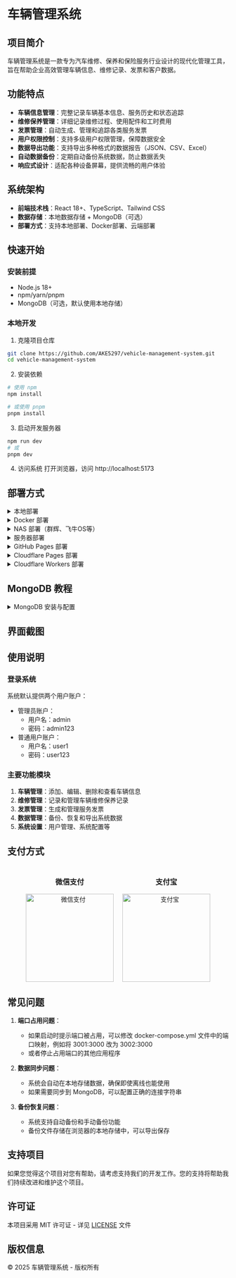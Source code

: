 # 车辆管理系统

## 项目简介

车辆管理系统是一款专为汽车维修、保养和保险服务行业设计的现代化管理工具，旨在帮助企业高效管理车辆信息、维修记录、发票和客户数据。

## 功能特点

- **车辆信息管理**：完整记录车辆基本信息、服务历史和状态追踪
- **维修保养管理**：详细记录维修过程、使用配件和工时费用
- **发票管理**：自动生成、管理和追踪各类服务发票
- **用户权限控制**：支持多级用户权限管理，保障数据安全
- **数据导出功能**：支持导出多种格式的数据报告（JSON、CSV、Excel）
- **自动数据备份**：定期自动备份系统数据，防止数据丢失
- **响应式设计**：适配各种设备屏幕，提供流畅的用户体验

## 系统架构

- **前端技术栈**：React 18+、TypeScript、Tailwind CSS
- **数据存储**：本地数据存储 + MongoDB（可选）
- **部署方式**：支持本地部署、Docker部署、云端部署

## 快速开始

### 安装前提

- Node.js 18+
- npm/yarn/pnpm
- MongoDB（可选，默认使用本地存储）

### 本地开发

1. 克隆项目仓库

```bash
git clone https://github.com/AKE5297/vehicle-management-system.git
cd vehicle-management-system
```

2. 安装依赖

```bash
# 使用 npm
npm install

# 或使用 pnpm
pnpm install
```

3. 启动开发服务器

```bash
npm run dev
# 或
pnpm dev
```

4. 访问系统
   打开浏览器，访问 http://localhost:5173

## 部署方式

<details>
<summary>本地部署</summary>

### 本地部署

1. 克隆项目仓库

```bash
git clone https://github.com/AKE5297/vehicle-management-system.git
cd vehicle-management-system
```

2. 安装依赖并构建

```bash
# 使用 npm
npm install
npm run build

# 或使用 pnpm
pnpm install
pnpm build
```

3. 启动应用

```bash
npm run preview
# 或
pnpm preview
```

4. 访问系统
   打开浏览器，访问 http://localhost:4173
</details>

<details>
<summary>Docker 部署</summary>

### Docker 部署

1. 确保已安装 Docker 和 Docker Compose
2. 克隆项目仓库

```bash
git clone https://github.com/AKE5297/vehicle-management-system.git
cd vehicle-management-system
```

3. 使用 Docker Compose 启动应用

```bash
docker-compose up -d
```

4. 访问系统
   打开浏览器，访问 http://localhost:3001

**docker-compose.yml 文件说明：**

```yaml
version: '3.8'

services:
  app:
    image: node:18-alpine  # 使用 Node.js 18 Alpine 镜像
    container_name: vehicle-management-app  # 容器名称
    working_dir: /app  # 工作目录
    ports:
      - "3001:3000"  # 端口映射：主机端口:容器端口
      - "5001:5000"  # API 服务端口映射
    volumes:
      - ./:/app  # 将当前目录挂载到容器的 /app 目录
      - ./uploads:/app/uploads  # 挂载上传目录
    environment:
      - MONGODB_URI=mongodb://admin:password@db:27017/vehicle-management?authSource=admin  # MongoDB 连接字符串
      - JWT_SECRET=your-secret-key  # JWT 密钥
      - UPLOAD_DIR=/app/uploads  # 上传目录配置
      - PORT=5000  # API 服务端口
    depends_on:
      - db  # 依赖 MongoDB 服务
    command: sh -c "npm install -g pnpm && pnpm install && pnpm build && pnpm start"  # 启动命令，安装依赖并构建运行

  db:
    image: mongo:latest  # 使用最新版 MongoDB 镜像
    environment:
      - MONGO_INITDB_ROOT_USERNAME=admin  # MongoDB 管理员用户名
      - MONGO_INITDB_ROOT_PASSWORD=password  # MongoDB 管理员密码
    container_name: vehicle-management-db  # MongoDB 容器名称
    volumes:
      - ./mongodb-data:/data/db  # 挂载数据目录，持久化存储
    ports:
      - "27017:27017"  # MongoDB 端口映射
    restart: always  # 自动重启
```
</details>

<details>
<summary>NAS 部署（群辉、飞牛OS等）</summary>

### NAS 部署

1. 在 NAS 上安装 Docker 套件
2. 打开 Docker 套件，创建新的容器
3. 配置容器参数：
   - 镜像：node:18-alpine
   - 端口映射：3001->3000, 5001->5000
   - 卷映射：
     - 本地路径:目标路径，例如 `/volume1/docker/vehicle-management-system:/app`
     - 本地路径:目标路径，例如 `/volume1/docker/vehicle-management-system/uploads:/app/uploads`
     - 本地路径:目标路径，例如 `/volume1/docker/vehicle-management-system/mongodb-data:/data/db`
   - 环境变量：
     - MONGODB_URI=mongodb://admin:password@localhost:27017/vehicle-management?authSource=admin
     - JWT_SECRET=your-secret-key
     - UPLOAD_DIR=/app/uploads
     - PORT=5000
4. 启动容器
5. 访问系统：http://[NAS IP]:3001

**注意：** 如果您的 NAS 支持 Docker Compose，可以直接使用项目中的 docker-compose.yml 文件进行部署。
</details>

<details>
<summary>服务器部署</summary>

### 服务器部署

1. 准备一台 VPS 或云服务器（推荐配置：2GB RAM，2核 CPU）
2. 安装 Node.js 18+ 和 MongoDB（可选）
3. 克隆项目仓库

```bash
git clone https://github.com/AKE5297/vehicle-management-system.git
cd vehicle-management-system
```

4. 安装依赖并构建

```bash
npm install
npm run build
```

5. 使用 PM2 管理进程

```bash
npm install -g pm2
pm2 start npm --name "vehicle-management" -- run preview
```

6. 配置反向代理（使用 Nginx）

```nginx
server {
    listen 80;
    server_name your-domain.com;

    location / {
        proxy_pass http://localhost:4173;
        proxy_http_version 1.1;
        proxy_set_header Upgrade $http_upgrade;
        proxy_set_header Connection 'upgrade';
        proxy_set_header Host $host;
        proxy_cache_bypass $http_upgrade;
    }
}
```

7. 重启 Nginx

```bash
sudo systemctl restart nginx
```

8. 访问系统：http://your-domain.com
</details>

<details>
<summary>GitHub Pages 部署</summary>

### GitHub Pages 部署

1. 确保项目已经推送到 GitHub 仓库
2. 修改 `vite.config.ts` 文件，添加 base 路径：

```typescript
import { defineConfig } from 'vite'
import react from '@vitejs/plugin-react'

// https://vitejs.dev/config/
export default defineConfig({
  plugins: [react()],
  base: '/vehicle-management-system/' // 替换为你的仓库名称
})
```

3. 创建 GitHub Actions 工作流文件 `.github/workflows/deploy.yml`：

```yaml
name: Deploy to GitHub Pages

on:
  push:
    branches: [ main ]

jobs:
  build-and-deploy:
    runs-on: ubuntu-latest
    steps:
      - uses: actions/checkout@v2
      
      - name: Setup Node.js
        uses: actions/setup-node@v2
        with:
          node-version: '18'
          
      - name: Install dependencies
        run: npm install
        
      - name: Build
        run: npm run build
        
      - name: Deploy to GitHub Pages
        uses: peaceiris/actions-gh-pages@v3
        with:
          github_token: ${{ secrets.GITHUB_TOKEN }}
          publish_dir: ./dist
```

4. 提交更改并推送到 GitHub
5. 在 GitHub 仓库设置中启用 GitHub Pages，选择 `gh-pages` 分支
6. 等待部署完成，访问系统：https://[username].github.io/vehicle-management-system
</details>

<details>
<summary>Cloudflare Pages 部署</summary>

### Cloudflare Pages 部署

1. 登录 Cloudflare 账户
2. 点击 "Pages"，然后点击 "Create a project"
3. 连接 GitHub 仓库，选择 vehicle-management-system 仓库
4. 配置构建参数：
   - Framework preset: React
   - Build command: npm run build
   - Build output directory: dist
   - Root directory: /
5. 点击 "Save and Deploy"
6. 部署完成后，访问系统：https://[project-name].pages.dev

**注意：** 使用 Cloudflare Pages 部署时，由于是纯前端应用，所有数据将存储在浏览器的本地存储中，不支持 MongoDB 功能。
</details>

<details>
<summary>Cloudflare Workers 部署</summary>

### Cloudflare Workers 部署

1. 登录 Cloudflare 账户
2. 安装 Wrangler CLI

```bash
npm install -g wrangler
wrangler login
```

3. 在项目根目录创建 `wrangler.toml` 文件：

```toml
name = "vehicle-management-system"
type = "static"
account_id = "your-account-id"
zone_id = "your-zone-id"
workers_dev = true

[site]
bucket = "./dist"
```

4. 构建项目

```bash
npm run build
```

5. 部署到 Cloudflare Workers

```bash
wrangler publish
```

6. 访问系统：https://vehicle-management-system.[your-subdomain].workers.dev
</details>

## MongoDB 教程

<details>
<summary>MongoDB 安装与配置</summary>

### MongoDB 安装与配置

#### 本地安装 MongoDB

1. 访问 [MongoDB 官网下载中心](https://www.mongodb.com/try/download/community)，下载适合您操作系统的安装包
2. 按照安装向导完成安装
3. 启动 MongoDB 服务

#### Docker 方式安装 MongoDB

```bash
docker run -d --name mongo -p 27017:27017 -e MONGO_INITDB_ROOT_USERNAME=admin -e MONGO_INITDB_ROOT_PASSWORD=password mongo
```

#### 配置 MongoDB 连接

在项目的 `.env` 文件中配置 MongoDB 连接字符串：

```
VITE_MONGODB_URI=mongodb://admin:password@localhost:27017/vehicle-management?authSource=admin
```

#### MongoDB 备份与恢复

备份数据库：

```bash
mongodump --uri="mongodb://admin:password@localhost:27017/vehicle-management?authSource=admin" --out=./mongo-backup
```

恢复数据库：

```bash
mongorestore --uri="mongodb://admin:password@localhost:27017/vehicle-management?authSource=admin" ./mongo-backup
```
</details>

## 界面截图

<!-- 预留界面截图位置，后期会添加 -->

## 使用说明

### 登录系统

系统默认提供两个用户账户：

- 管理员账户：
  - 用户名：admin
  - 密码：admin123
- 普通用户账户：
  - 用户名：user1
  - 密码：user123

### 主要功能模块

1. **车辆管理**：添加、编辑、删除和查看车辆信息
2. **维修管理**：记录和管理车辆维修保养记录
3. **发票管理**：生成和管理服务发票
4. **数据管理**：备份、恢复和导出系统数据
5. **系统设置**：用户管理、系统配置等

## 支付方式

<div style="display: flex; justify-content: center; gap: 20px; margin: 20px 0;">
  <div style="text-align: center;">
    <h3>微信支付</h3>
    <img src="https://github.com/user-attachments/assets/1d3bae2a-4f7b-437b-9e79-d3fdfb80af75" alt="微信支付" style="width: 200px; height: 200px;">
  </div>
  <div style="text-align: center;">
    <h3>支付宝</h3>
    <img src="https://github.com/user-attachments/assets/ce03a5fe-d2f5-4ff4-b8eb-e611aab43f95" alt="支付宝" style="width: 200px; height: 200px;">
  </div>
</div>

## 常见问题

1. **端口占用问题**：
   - 如果启动时提示端口被占用，可以修改 docker-compose.yml 文件中的端口映射，例如将 3001:3000 改为 3002:3000
   - 或者停止占用端口的其他应用程序

2. **数据同步问题**：
   - 系统会自动在本地存储数据，确保即使离线也能使用
   - 如果需要同步到 MongoDB，可以配置正确的连接字符串

3. **备份恢复问题**：
   - 系统支持自动备份和手动备份功能
   - 备份文件存储在浏览器的本地存储中，可以导出保存

## 支持项目

如果您觉得这个项目对您有帮助，请考虑支持我们的开发工作。您的支持将帮助我们持续改进和维护这个项目。

## 许可证

本项目采用 MIT 许可证 - 详见 [LICENSE](LICENSE) 文件

## 版权信息

© 2025 车辆管理系统 - 版权所有